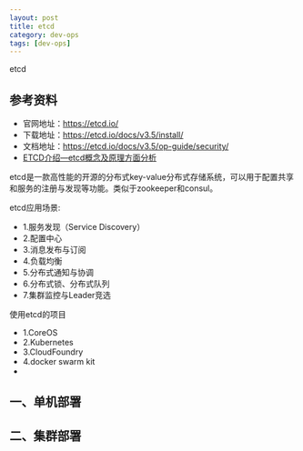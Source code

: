 ```yaml
---
layout: post
title: etcd
category: dev-ops
tags: [dev-ops]
---
```


etcd

## 参考资料
- 官网地址：https://etcd.io/
- 下载地址：https://etcd.io/docs/v3.5/install/
- 文档地址：https://etcd.io/docs/v3.5/op-guide/security/
- [ETCD介绍—etcd概念及原理方面分析](https://zhuanlan.zhihu.com/p/405811320)

etcd是一款高性能的开源的分布式key-value分布式存储系统，可以用于配置共享和服务的注册与发现等功能。类似于zookeeper和consul。

etcd应用场景:
- 1.服务发现（Service Discovery）
- 2.配置中心
- 3.消息发布与订阅
- 4.负载均衡
- 5.分布式通知与协调
- 6.分布式锁、分布式队列
- 7.集群监控与Leader竞选

使用etcd的项目
- 1.CoreOS 
- 2.Kubernetes 
- 3.CloudFoundry 
- 4.docker swarm kit 
- 
## 一、单机部署

## 二、集群部署